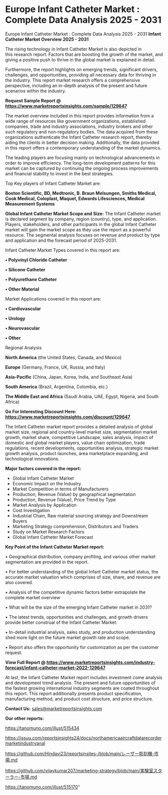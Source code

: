 # Europe Infant Catheter Market : Complete Data Analysis 2025 - 2031
Europe Infant Catheter Market : Complete Data Analysis 2025 - 2031
<Strong> Infant Catheter Market Overview 2025 - 2031</strong>

The rising technology in Infant Catheter Market is also depicted in this research report. Factors that are boosting the growth of the market, and giving a positive push to thrive in the global market is explained in detail.

Furthermore, the report highlights on emerging trends, significant drivers, challenges, and opportunities, providing all necessary data for thriving in the industry. This report market research offers a comprehensive perspective, including an in-depth analysis of the present and future scenarios within the industry.

<strong>Request Sample Report @ <a href=https://www.marketreportsinsights.com/sample/129647>https://www.marketreportsinsights.com/sample/129647</a></strong>

The market overview included in this report provides information from a wide range of resources like government organizations, established companies, trade and industry associations, industry brokers and other such regulatory and non-regulatory bodies. The data acquired from these organizations authenticate the Infant Catheter research report, thereby aiding the clients in better decision making. Additionally, the data provided in this report offers a contemporary understanding of the market dynamics.

The leading players are focusing mainly on technological advancements in order to improve efficiency. The long-term development patterns for this market can be captured by continuing the ongoing process improvements and financial stability to invest in the best strategies.

Top Key players of Infant Catheter Market are:

<strong>Boston Scientific, BD, Medtronic, B. Braun Melsungen, Smiths Medical, Cook Medical, Coloplast, Maquet, Edwards Lifesciences, Medical Measurement Systems</strong>

<strong><b>Global Infant Catheter Market Scope and Size:</b></strong>
The Infant Catheter market is declared segment by company, region (country), type, and application. Players, stakeholders, and other participants in the global Infant Catheter market will gain the market scope as they use the report as a powerful resource. The segmental analysis focuses on revenue and product by type and application and the forecast period of 2025-2031.

Infant Catheter Market Types covered in this report are:

<strong>• Polyvinyl Chloride Catheter

• Silicone Catheter

• Polyurethane Catheter

• Other Material</strong>

Market Applications covered in this report are:

<strong>• Cardiovascular

• Urology

• Neurovascular

• Other</strong> 

Regional Analysis

<strong>North America</strong> (the United States, Canada, and Mexico)

<strong>Europe</strong> (Germany, France, UK, Russia, and Italy)

<strong>Asia-Pacific</strong> (China, Japan, Korea, India, and Southeast Asia)

<strong>South America</strong> (Brazil, Argentina, Colombia, etc.)

<strong>The Middle East and Africa</strong> (Saudi Arabia, UAE, Egypt, Nigeria, and South Africa)

<strong>Go For Interesting Discount Here: <a href=https://www.marketreportsinsights.com/discount/129647>https://www.marketreportsinsights.com/discount/129647</a></strong>

The Infant Catheter market report provides a detailed analysis of global market size, regional and country-level market size, segmentation market growth, market share, competitive Landscape, sales analysis, impact of domestic and global market players, value chain optimization, trade regulations, recent developments, opportunities analysis, strategic market growth analysis, product launches, area marketplace expanding, and technological innovations.

<strong><b>Major factors covered in the report:</b></strong>
<ul>
  <li>Global Infant Catheter Market </li>
  <li>Economic Impact on the Industry</li>
  <li>Market Competition in terms of Manufacturers</li>
  <li>Production, Revenue (Value) by geographical segmentation</li>
  <li>Production, Revenue (Value), Price Trend by Type</li>
  <li>Market Analysis by Application</li>
  <li>Cost Investigation</li>
  <li>Industrial Chain, Raw material sourcing strategy and Downstream Buyers</li>
  <li>Marketing Strategy comprehension, Distributors and Traders</li>
  <li>Study on Market Research Factors</li>
  <li>Global Infant Catheter Market Forecast</li>
</ul>

<strong><b>Key Point of the Infant Catheter Market report:</b></strong>

• Geographical distribution, company profiling, and various other market segmentation are provided in the report.

• For better understanding of the global Infant Catheter market status, the accurate market valuation which comprises of size, share, and revenue are also covered.

• Analysis of the competitive dynamic factors better extrapolate the complete market overview

• What will be the size of the emerging Infant Catheter market in 2031?

• The latest trends, opportunities and challenges, and growth drivers provide better construal of the Infant Catheter Market.

• In-detail industrial analysis, sales study, and production understanding shed more light on the future market growth rate and scope.

• Report also offers the opportunity for customization as per the customer request.

<strong><b>View Full Report @ <a href=https://www.marketreportsinsights.com/industry-forecast/infant-catheter-market-2022-129647>https://www.marketreportsinsights.com/industry-forecast/infant-catheter-market-2022-129647</a></b></strong>


At last, the Infant Catheter Market report includes investment come analysis and development trend analysis. The present and future opportunities of the fastest growing international industry segments are coated throughout this report. This report additionally presents product specification, manufacturing method, and product cost structure, and price structure.

<strong>Contact Us:</strong>
sales@marketreportsinsights.com

<strong>Our other reports:</strong>

<a href=https://tanomuno.com/illust/515434>https://tanomuno.com/illust/515434</a>

<a href=https://issuu.com/reportsinsights24/docs/northamericaaircraftdatarecordermarketindustryanal>https://issuu.com/reportsinsights24/docs/northamericaaircraftdatarecordermarketindustryanal</a>

<a href=https://github.com/Hindavi23/reportsinsites-/blob/main/レーザー彫刻機-市場.md>https://github.com/Hindavi23/reportsinsites-/blob/main/レーザー彫刻機-市場.md</a>

<a href=https://github.com/vijaykumar207/marketing-strategy/blob/main/実験室スターラー-市場.md>https://github.com/vijaykumar207/marketing-strategy/blob/main/実験室スターラー-市場.md</a>

<a href=https://tanomuno.com/illust/515170>https://tanomuno.com/illust/515170</a>"
